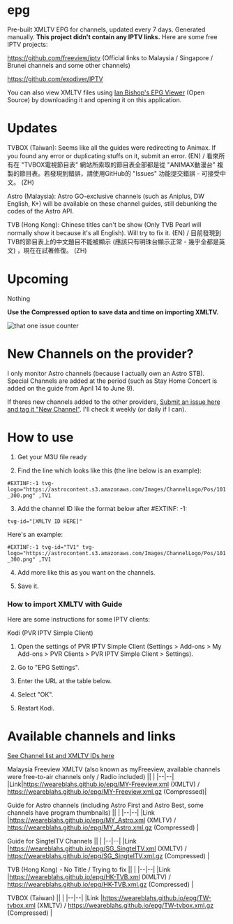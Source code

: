 # epg
Pre-built XMLTV EPG for channels, updated every 7 days. Generated manually.
**This project didn't contain any IPTV links.** Here are some free IPTV projects:

https://github.com/freeview/iptv (Official links to Malaysia / Singapore / Brunei channels and some other channels)

https://github.com/exodiver/IPTV

You can also view XMLTV files using [Ian Bishop's EPG Viewer](http://xmltvview.birtles.org.uk/epgviewer.html) (Open Source) by downloading it and opening it on this application.

# Updates

TVBOX (Taiwan): Seems like all the guides were redirecting to Animax. If you found any error or duplicating stuffs on it, submit an error. (EN) / 看來所有在 "TVBOX電視節目表" 網站所索取的節目表全部都是從 "ANIMAX動漫台" 複製的節目表。若發現到錯誤，請使用GitHub的 "Issues" 功能提交錯誤 - 可接受中文。 (ZH)

Astro (Malaysia): Astro GO-exclusive channels (such as Aniplus, DW English, K+) will be available on these channel guides, still debunking the codes of the Astro API.

TVB (Hong Kong): Chinese titles can't be show (Only TVB Pearl will normally show it because it's all English). Will try to fix it. (EN) / 目前發現到TVB的節目表上的中文題目不能被顯示 (應該只有明珠台顯示正常 - 幾乎全都是英文) ，現在在試著修復。 (ZH)

# Upcoming

Nothing

**Use the Compressed option to save data and time on importing XMLTV.**

![](https://img.shields.io/github/issues/weareblahs/epg "that one issue counter")
# New Channels on the provider?

I only monitor Astro channels (because I actually own an Astro STB). Special Channels are added at the period (such as Stay Home Concert is added on the guide from April 14 to June 9).

If theres new channels added to the other providers, [Submit an issue here and tag it "New Channel"](https://github.com/weareblahs/epg/issues/new). I'll check it weekly (or daily if I can).

# How to use
1. Get your M3U file ready

2. Find the line which looks like this (the line below is an example):

`#EXTINF:-1 tvg-logo="https://astrocontent.s3.amazonaws.com/Images/ChannelLogo/Pos/101_300.png" ,TV1`

3. Add the channel ID like the format below after #EXTINF: -1:

`tvg-id="[XMLTV ID HERE]" `

Here's an example:

`#EXTINF:-1 tvg-id="TV1" tvg-logo="https://astrocontent.s3.amazonaws.com/Images/ChannelLogo/Pos/101_300.png" ,TV1`

4. Add more like this as you want on the channels.

5. Save it.

### How to import XMLTV with Guide

Here are some instructions for some IPTV clients:

Kodi (PVR IPTV Simple Client)

1. Open the settings of PVR IPTV Simple Client (Settings > Add-ons > My Add-ons > PVR Clients > PVR IPTV Simple Client > Settings).

2. Go to "EPG Settings".

3. Enter the URL at the table below.

4. Select "OK".

5. Restart Kodi.




# Available channels and links

[See Channel list and XMLTV IDs here](https://github.com/weareblahs/epg/blob/master/misc/channel_list.md)

Malaysia Freeview XMLTV (also known as myFreeview, available channels were free-to-air channels only / Radio included)
||  |
|--|--|
|Link|https://weareblahs.github.io/epg/MY-Freeview.xml (XMLTV) / https://weareblahs.github.io/epg/MY-Freeview.xml.gz (Compressed)|


Guide for Astro channels (including Astro First and Astro Best, some channels have program thumbnails)
||  |
|--|--|
|Link |https://weareblahs.github.io/epg/MY_Astro.xml (XMLTV) / https://weareblahs.github.io/epg/MY_Astro.xml.gz (Compressed) | 



Guide for SingtelTV Channels
||  |
|--|--|
|Link |https://weareblahs.github.io/epg/SG_SingtelTV.xml (XMLTV) / https://weareblahs.github.io/epg/SG_SingtelTV.xml.gz (Compressed) | 


TVB (Hong Kong) - No Title / Trying to fix
||  |
|--|--|
|Link |https://weareblahs.github.io/epg/HK-TVB.xml (XMLTV) / https://weareblahs.github.io/epg/HK-TVB.xml.gz (Compressed) | 

TVBOX (Taiwan)
||  |
|--|--|
|Link |https://weareblahs.github.io/epg/TW-tvbox.xml (XMLTV) / https://weareblahs.github.io/epg/TW-tvbox.xml.gz (Compressed) | 
